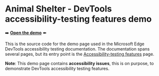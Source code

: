 # Animal Shelter - DevTools accessibility-testing features demo

➡️ **[Open the demo](https://microsoftedge.github.io/Demos/devtools-a11y-testing/)** ⬅️

This is the source code for the demo page used in the Microsoft Edge DevTools accessibility testing documentation. The documentation spans several pages, but its entry point is the [Accessibility-testing features](https://learn.microsoft.com/microsoft-edge/devtools/accessibility/reference) page.

**Note**: This demo page contains **accessibility issues**, this is on purpose, to demonstrate DevTools accessibility testing features.
